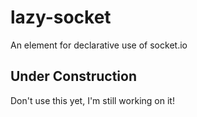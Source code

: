 # lazy-socket

An element for declarative use of socket.io


## Under Construction
Don't use this yet, I'm still working on it!
